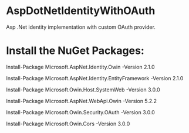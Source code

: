 # AspDotNetIdentityWithOAuth
 Asp .Net identity implementation with custom OAuth provider.

# Install the NuGet Packages:

Install-Package Microsoft.AspNet.Identity.Owin -Version 2.1.0

Install-Package Microsoft.AspNet.Identity.EntityFramework -Version 2.1.0

Install-Package Microsoft.Owin.Host.SystemWeb -Version 3.0.0

Install-Package Microsoft.AspNet.WebApi.Owin -Version 5.2.2

Install-Package Microsoft.Owin.Security.OAuth -Version 3.0.0

Install-Package Microsoft.Owin.Cors -Version 3.0.0
